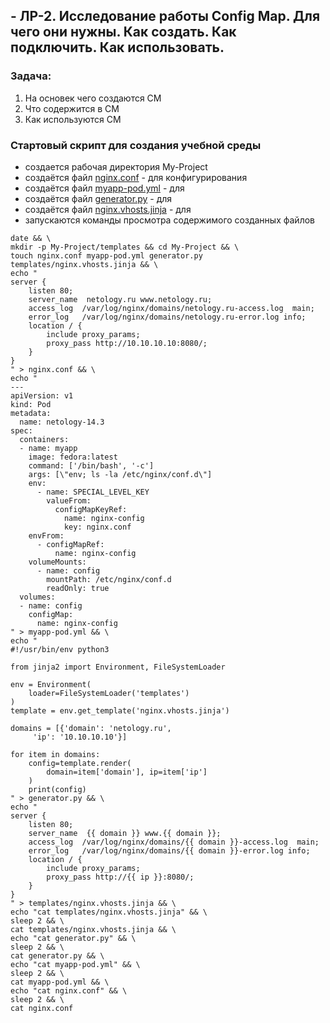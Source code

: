 ## - ЛР-2. Исследование работы Config Map. Для чего они нужны. Как создать. Как подключить. Как использовать.

### Задача:
1. На основек чего создаются CM
2. Что содержится в CM
3. Как используются CM

### Стартовый скрипт для создания учебной среды

* создается рабочая директория My-Project
* создаётся файл [nginx.conf](/14.3-ConfigMap/Files/nginx.conf) - для конфигурирования
* создаётся файл [myapp-pod.yml](/14.3-ConfigMap/Files/myapp-pod.yml) - для 
* создаётся файл [generator.py](/14.3-ConfigMap/Files/generator.py) - для 
* создаётся файл [nginx.vhosts.jinja](/14.3-ConfigMap/Files/templates/nginx.vhosts.jinja) - для
* запускаются команды просмотра содержимого созданных файлов
```
date && \
mkdir -p My-Project/templates && cd My-Project && \
touch nginx.conf myapp-pod.yml generator.py templates/nginx.vhosts.jinja && \
echo "
server {
    listen 80;
    server_name  netology.ru www.netology.ru;
    access_log  /var/log/nginx/domains/netology.ru-access.log  main;
    error_log   /var/log/nginx/domains/netology.ru-error.log info;
    location / {
        include proxy_params;
        proxy_pass http://10.10.10.10:8080/;
    }
}
" > nginx.conf && \
echo "
---
apiVersion: v1
kind: Pod
metadata:
  name: netology-14.3
spec:
  containers:
  - name: myapp
    image: fedora:latest
    command: ['/bin/bash', '-c']
    args: [\"env; ls -la /etc/nginx/conf.d\"]
    env:
      - name: SPECIAL_LEVEL_KEY
        valueFrom:
          configMapKeyRef:
            name: nginx-config
            key: nginx.conf
    envFrom:
      - configMapRef:
          name: nginx-config
    volumeMounts:
      - name: config
        mountPath: /etc/nginx/conf.d
        readOnly: true
  volumes:
  - name: config
    configMap:
      name: nginx-config
" > myapp-pod.yml && \
echo "
#!/usr/bin/env python3

from jinja2 import Environment, FileSystemLoader

env = Environment(
    loader=FileSystemLoader('templates')
)
template = env.get_template('nginx.vhosts.jinja')

domains = [{'domain': 'netology.ru',
     'ip': '10.10.10.10'}]

for item in domains:
    config=template.render(
        domain=item['domain'], ip=item['ip']
    )
    print(config)
" > generator.py && \
echo "
server {
    listen 80;
    server_name  {{ domain }} www.{{ domain }};
    access_log  /var/log/nginx/domains/{{ domain }}-access.log  main;
    error_log   /var/log/nginx/domains/{{ domain }}-error.log info;
    location / {
        include proxy_params;
        proxy_pass http://{{ ip }}:8080/;
    }
}
" > templates/nginx.vhosts.jinja && \
echo "cat templates/nginx.vhosts.jinja" && \
sleep 2 && \
cat templates/nginx.vhosts.jinja && \
echo "cat generator.py" && \
sleep 2 && \
cat generator.py && \
echo "cat myapp-pod.yml" && \
sleep 2 && \
cat myapp-pod.yml && \
echo "cat nginx.conf" && \
sleep 2 && \
cat nginx.conf
```
